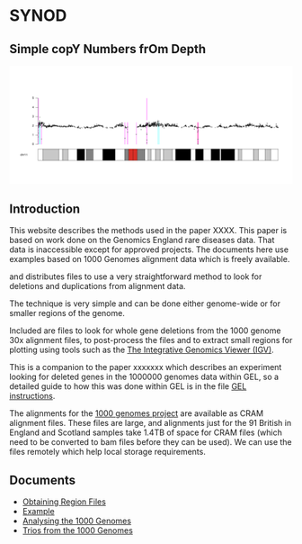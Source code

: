 
# SYNOD

## Simple copY Numbers frOm Depth


![Relative Depths in Chromosome 11](docs/chr11.png "chromosome 11 depth")

## Introduction

This website describes the methods used in the paper XXXX.  This paper is based
on work done on the Genomics England rare diseases data.  That data is
inaccessible except for approved projects.  The documents here
use examples based on 1000 Genomes alignment data which is freely available.

  and distributes files to use
a very straightforward method to look for deletions and duplications
from alignment data.

The technique is very simple and can be done either genome-wide or for smaller
regions of the genome.

Included are files to look for whole gene deletions from the 1000 genome
30x alignment files, to post-process the files and to extract small regions
for plotting using tools such as the [The Integrative Genomics Viewer (IGV)](https://software.broadinstitute.org/software/igv/).

This is a companion to the paper xxxxxxx which describes an experiment looking for 
deleted genes in the 1000000 genomes data within GEL, so a detailed guide to
how this was done within GEL is in the file [GEL instructions](docs/GEL.md).

The alignments for the 
[1000 genomes project](https://www.internationalgenome.org/data-portal/sample) 
are available as CRAM alignment files.  These files are large, and alignments
just for the 91 British in England and Scotland samples take 1.4TB
of space for CRAM files (which need to be converted to bam files
before they can be used).  We can use the files remotely which help
local storage requirements.


## Documents

* [Obtaining Region Files](docs/regions.md)
* [Example](docs/example.md)
* [Analysing the 1000 Genomes](docs/1000_Genomes.md)
* [Trios from the 1000 Genomes](docs/1K_Genomes_trios.md)
